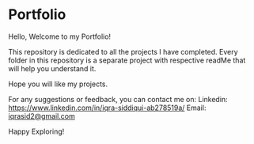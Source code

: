 # Portfolio
Hello, Welcome to my Portfolio!

This repository is dedicated to all the projects I have completed.
Every folder in this repository is a separate project with respective readMe that will help you understand it.

Hope you will like my projects.

For any suggestions or feedback, you can contact me on: 
Linkedin: https://www.linkedin.com/in/iqra-siddiqui-ab278519a/ 
Email: iqrasid2@gmail.com

Happy Exploring!
